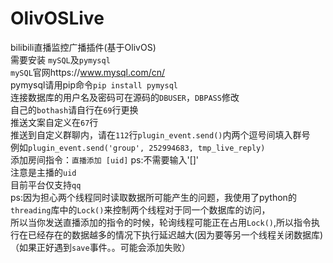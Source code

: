 # OlivOSLive
bilibili直播监控广播插件(基于OlivOS)  
需要安装 `mySQL`及`pymysql`   
`mySQL`官网https://www.mysql.com/cn/  
pymysql请用pip命令`pip install pymysql`  
连接数据库的用户名及密码可在源码的`DBUSER`，`DBPASS`修改   
自己的`bothash`请自行在`69`行更换   
推送文案自定义在`67`行  
推送到自定义群聊内，请在`112`行`plugin_event.send()`内两个逗号间填入群号  
例如`plugin_event.send('group', 252994683, tmp_live_reply)`  
添加房间指令：`直播添加 [uid]` ps:不需要输入'[]'  
注意是主播的`uid`  
目前平台仅支持`qq`  
ps:因为担心两个线程同时读取数据所可能产生的问题，我使用了python的`threading`库中的`Lock()`来控制两个线程对于同一个数据库的访问，  
所以当你发送直播添加的指令的时候，轮询线程可能正在占用`Lock()`,所以指令执行在已经存在的数据越多的情况下执行延迟越大(因为要等另一个线程关闭数据库)  
（如果正好遇到`save`事件。。可能会添加失败）
